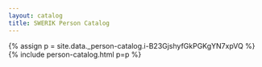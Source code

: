 ```yaml
---
layout: catalog
title: SWERIK Person Catalog
---
```

{% assign p = site.data._person-catalog.i-B23GjshyfGkPGKgYN7xpVQ %}
{% include person-catalog.html p=p %}

